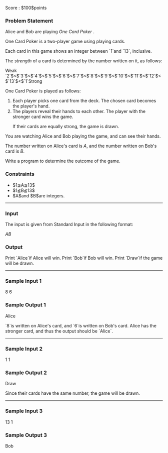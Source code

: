 
<div>

<span>

<span>

<p>
Score : $100$points
</p>

<div>

<section>

### **Problem Statement**

<p>
Alice and Bob are playing 
<em>
One Card Poker
</em>
.

One Card Poker is a two-player game using playing cards.  
</p>

<p>
Each card in this game shows an integer between `1`and `13`, inclusive.

The 
<em>
strength
</em>
of a card is determined by the number written on it, as follows:  
</p>

<p>
Weak `2`$<$`3`$<$`4`$<$`5`$<$`6`$<$`7`$<$`8`$<$`9`$<$`10`$<$`11`$<$`12`$<$`13`$<$`1`Strong  
</p>

<p>
One Card Poker is played as follows:  
</p>

<ol>

<li>
Each player picks one card from the deck. The chosen card becomes the player's hand.
</li>

<li>
The players reveal their hands to each other. The player with the stronger card wins the game.

If their cards are equally strong, the game is drawn.  
</li>

</ol>

<p>
You are watching Alice and Bob playing the game, and can see their hands.

The number written on Alice's card is $A$, and the number written on Bob's card is $B$.

Write a program to determine the outcome of the game.  
</p>

</section>

</div>

<div>

<section>

### **Constraints**

<ul>

<li>
$1≦A≦13$
</li>

<li>
$1≦B≦13$
</li>

<li>
$A$and $B$are integers.
</li>

</ul>

</section>

</div>

---

<div>

<div>

<section>

### **Input**

<p>
The input is given from Standard Input in the following format:
</p>

<div>

$A$$B$
</div>

</section>

</div>

<div>

<section>

### **Output**

<p>
Print `Alice`if Alice will win. Print `Bob`if Bob will win. Print `Draw`if the game will be drawn.
</p>

</section>

</div>

</div>

---

<div>

<section>

### **Sample Input 1**

<div>

8 6

</div>

</section>

</div>

<div>

<section>

### **Sample Output 1**

<div>

Alice

</div>

<p>
`8`is written on Alice's card, and `6`is written on Bob's card.
Alice has the stronger card, and thus the output should be `Alice`.
</p>

</section>

</div>

---

<div>

<section>

### **Sample Input 2**

<div>

1 1

</div>

</section>

</div>

<div>

<section>

### **Sample Output 2**

<div>

Draw

</div>

<p>
Since their cards have the same number, the game will be drawn.
</p>

</section>

</div>

---

<div>

<section>

### **Sample Input 3**

<div>

13 1

</div>

</section>

</div>

<div>

<section>

### **Sample Output 3**

<div>

Bob

</div>

</section>

</div>

</span>

</span>

</div>
